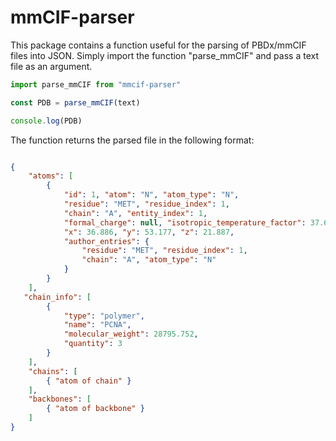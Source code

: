 # mmCIF-parser

This package contains a function useful for the parsing of PBDx/mmCIF files into JSON. Simply import the function "parse_mmCIF" and pass a text file as an argument. 

```js
import parse_mmCIF from "mmcif-parser"

const PDB = parse_mmCIF(text)

console.log(PDB)
```

The function returns the parsed file in the following format:
```json

{
    "atoms": [
        {
            "id": 1, "atom": "N", "atom_type": "N", 
            "residue": "MET", "residue_index": 1, 
            "chain": "A", "entity_index": 1, 
            "formal_charge": null, "isotropic_temperature_factor": 37.65, "occupancy": 1, 
            "x": 36.886, "y": 53.177, "z": 21.887,
            "author_entries": {
                "residue": "MET", "residue_index": 1, 
                "chain": "A", "atom_type": "N"
            }
        }
    ],
   "chain_info": [
        {
            "type": "polymer", 
            "name": "PCNA", 
            "molecular_weight": 28795.752, 
            "quantity": 3
        }
    ],
    "chains": [
        { "atom of chain" }
    ],
    "backbones": [
        { "atom of backbone" }
    ]
}
```


